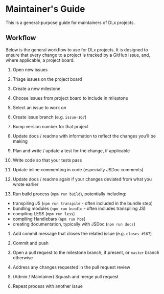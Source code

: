 # Maintainer's Guide
This is a general-purpose guide for maintainers of DLx projects.

## Workflow
Below is the general workflow to use for DLx projects. It is designed to ensure that every change to a project is tracked by a GitHub issue, and, where applicable, a project board.

1. Open new issues

1. Triage issues on the project board

1. Create a new milestone

1. Choose issues from project board to include in milestone

1. Select an issue to work on

1. Create issue branch (e.g. `issue-167`)

1. Bump version number for that project

1. Update docs / readme with information to reflect the changes you'll be making

1. Plan and write / update a test for the change, if applicable

1. Write code so that your tests pass

1. Update inline commenting in code (especially JSDoc comments)

1. Update docs / readme again if your changes deviated from what you wrote earlier

1. Run build process (`npm run build`), potentially including:
  - transpiling JS (`npm run transpile` - often included in the bundle step)
  - bundling modules (`npm run bundle` - often includes transpiling JS)
  - compiling LESS (`npm run less`)
  - compiling Handlebars (`npm run hbs`)
  - creating documentation, typically with JSDoc (`npm run docs`)

1. Add commit message that closes the related issue (e.g. `closes #167`)

1. Commit and push

1. Open a pull request to the milestone branch, if present, or `master` branch otherwise

1. Address any changes requested in the pull request review

1. (Admin / Maintainer) Squash and merge pull request

1. Repeat process with another issue

